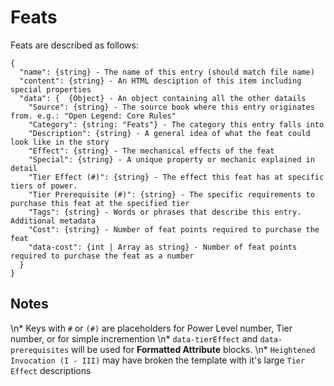 # Feats

Feats are described as follows:
```
{
  "name": {string} - The name of this entry (should match file name)
  "content": {string} - An HTML desciption of this item including special properties
  "data": {  {Object} - An object containing all the other datails 
    "Source": {string} - The source book where this entry originates from. e.g.: "Open Legend: Core Rules"
    "Category": {string: "Feats"} - The category this entry falls into
    "Description": {string} - A general idea of what the feat could look like in the story
    "Effect": {string} - The mechanical effects of the feat
    "Special": {string} - A unique property or mechanic explained in detail
    "Tier Effect (#)": {string} - The effect this feat has at specific tiers of power.
    "Tier Prerequisite (#)": {string} - The specific requirements to purchase this feat at the specified tier
    "Tags": {string} - Words or phrases that describe this entry. Additional metadata
    "Cost": {string} - Number of feat points required to purchase the feat
    "data-cost": {int | Array as string} - Number of feat points required to purchase the feat as a number
  }
}
```

## Notes
\n*  Keys with `#` or `(#)` are placeholders for Power Level number, Tier number, or for simple incremention 
\n*  `data-tierEffect` and `data-prerequisites` will be used for **Formatted Attribute** blocks.
\n*  `Heightened Invocation (I - III)` may have broken the template with it's large `Tier Effect` descriptions
